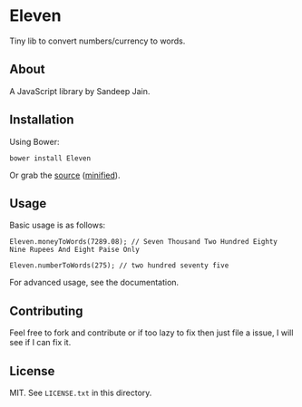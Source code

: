 # Eleven

Tiny lib to convert numbers/currency to words.

## About

A JavaScript library by Sandeep Jain.

<!--
See the [project homepage](http://sandeepjain.github.io/Eleven).
-->

## Installation

Using Bower:

    bower install Eleven

Or grab the [source](https://github.com/sandeepjain/Eleven/dist/Eleven.js) ([minified](https://github.com/sandeepjain/Eleven/dist/Eleven.min.js)).

## Usage

Basic usage is as follows:

    Eleven.moneyToWords(7289.08); // Seven Thousand Two Hundred Eighty Nine Rupees And Eight Paise Only

    Eleven.numberToWords(275); // two hundred seventy five

For advanced usage, see the documentation.

<!--
## Documentation

Start with `docs/MAIN.md`.
-->

## Contributing

Feel free to fork and contribute or if too lazy to fix then just file a issue, I will see if I can fix it.

## License

MIT. See `LICENSE.txt` in this directory.
